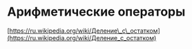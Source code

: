 # Арифметические операторы

[https://ru.wikipedia.org/wiki/Деление\_с\_остатком](https://ru.wikipedia.org/wiki/Деление_с_остатком)

